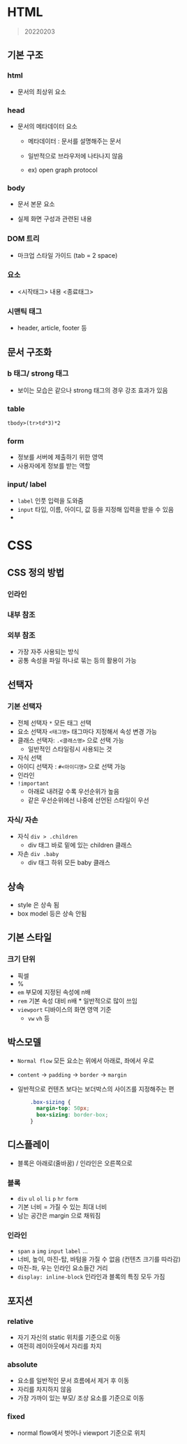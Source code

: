 # HTML

> 20220203

## 기본 구조

### html 

* 문서의 최상위 요소



### head

* 문서의 메타데이터 요소

  * 메타데이터 : 문서를 설명해주는 문서

  * 일반적으로 브라우저에 나타나지 않음

  * ex) open graph protocol

### body 

* 문서 본문 요소

* 실제 화면 구성과 관련된 내용



### DOM 트리

* 마크업 스타일 가이드 (tab = 2 space)



### 요소

* <시작태그> 내용 <종료태그>



### 시맨틱 태그

* header, article, footer 등



## 문서 구조화

### b 태그/ strong 태그 

* 보이는 모습은 같으나 strong 태그의 경우 강조 효과가 있음



### table

```html
tbody>(tr>td*3)*2
```



### form

* 정보를 서버에 제출하기 위한 영역
* 사용자에게 정보를 받는 역할



### input/ label

* `label` 인풋 입력을 도와줌
* `input` 타입, 이름, 아이디, 값 등을 지정해 입력을 받을 수 있음
* 

# CSS

## CSS 정의 방법

### 인라인

### 내부 참조

### 외부 참조 

* 가장 자주 사용되는 방식
* 공통 속성을 파일 하나로 묶는 등의 활용이 가능



## 선택자

### 기본 선택자

* 전체 선택자 `*` 모든 태그 선택
* 요소 선택자 `<태그명>` 태그마다 지정해서 속성 변경 가능
* 클래스 선택자: `.<클래스명>` 으로 선택 가능
  * 일반적인 스타일링시 사용되는 것
* 자식 선택
* 아이디 선택자 : `#<아이디명>` 으로 선택 가능
* 인라인
* `!important`
  * 아래로 내려갈 수록 우선순위가 높음
  * 같은 우선순위에선 나중에 선언된 스타일이 우선



### 자식/ 자손

* 자식 `div > .children`
  * div 태그 바로 밑에 있는 children 클래스
* 자손 `div .baby`
  * div 태그 하위 모든 baby 클래스



## 상속

* style 은 상속 됨
* box model 등은 상속 안됨



## 기본 스타일

### 크기 단위

* 픽셀
* %
* `em` 부모에 지정된 속성에 n배
* `rem` 기본 속성 대비 n배 * 일반적으로 많이 쓰임
* `viewport` 디바이스의 화면 영역 기준
  * `vw` `vh` 등



## 박스모델

* `Normal flow` 모든 요소는 위에서 아래로, 좌에서 우로
* `content` -> `padding` -> `border` -> `margin`

* 일반적으로 컨텐츠 보다는 보더박스의 사이즈를 지정해주는 편

  ```css
      .box-sizing {
        margin-top: 50px;
        box-sizing: border-box;
      }
  ```

  

## 디스플레이

* 블록은 아래로(줄바꿈) / 인라인은 오른쪽으로

### 블록

* `div` `ul` `ol` `li` `p` `hr` `form`
* 기본 너비 = 가질 수 있는 최대 너비
* 남는 공간은 margin 으로 채워짐

### 인라인

* `span` `a` `img` `input` `label` ...
* 너비, 높이, 마진-탑, 바텀을 가질 수 없음 (컨텐츠 크기를 따라감)
* 마진-좌, 우는 인라인 요소들간 거리
* `display: inline-block` 인라인과 블록의 특징 모두 가짐



## 포지션

### relative

* 자기 자신의 static 위치를 기준으로 이동
* 여전히 레이아웃에서 자리를 차지

### absolute

* 요소를 일반적인 문서 흐름에서 제거 후 이동
* 자리를 차지하지 않음
* 가장 가까이 있는 부모/ 조상 요소를 기준으로 이동

### fixed

* normal flow에서 벗어나 viewport 기준으로 위치
